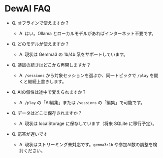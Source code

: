 # DewAI FAQ

- Q. オフラインで使えますか？
  - A. はい。Ollama とローカルモデルがあればインターネット不要です。

- Q. どのモデルが使えますか？
  - A. 現状は Gemma3 の 1b/4b 系をサポートしています。

- Q. 議論の続きはどこから再開しますか？
  - A. `/sessions` から対象セッションを選ぶか、同一トピックで `/play` を開くと継続上書きします。

- Q. AIの個性は途中で変えられますか？
  - A. `/play` の「AI編集」または `/sessions` の「編集」で可能です。

- Q. データはどこに保存されますか？
  - A. 現状は localStorage に保存しています（将来 SQLite に移行予定）。

- Q. 応答が遅いです
  - A. 現状はストリーミング未対応です。`gemma3:1b` や参加AI数の調整を検討ください。
